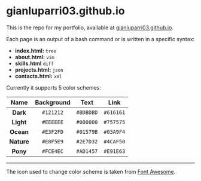 # gianluparri03.github.io

This is the repo for my portfolio, available at [gianluparri03.github.io](https://gianluparri03.github.io).

Each page is an output of a bash command or is written in a specific syntax:

* **index.html:** `tree`
* **about.html:** `vim`
* **skills.html** `diff`
* **projects.html:** `json`
* **contacts.html:** `xml`

Currently it supports 5 color schemes:

|  **Name**  | **Background** |  **Text** |  **Link** |
|:----------:|:--------------:|:---------:|:---------:|
|  **Dark**  |    `#121212`   | `#BDBDBD` | `#616161` |
|  **Light** |    `#EEEEEE`   | `#000000` | `#757575` |
|  **Ocean** |    `#E3F2FD`   | `#01579B` | `#03A9F4` |
| **Nature** |    `#E8F5E9`   | `#2E7D32` | `#4CAF50` |
|  **Pony**  |    `#FCE4EC`   | `#AD1457` | `#E91E63` |

---

The icon used to change color scheme is taken from [Font Awesome](https://fontawesome.com).
